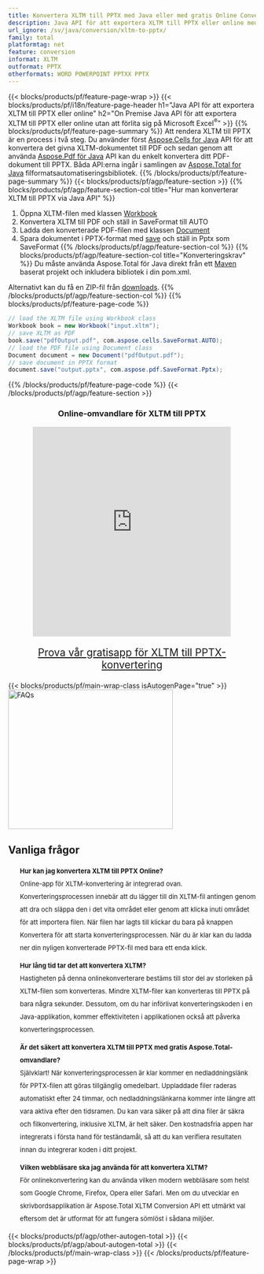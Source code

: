 ```yaml
---
title: Konvertera XLTM till PPTX med Java eller med gratis Online Converter
description: Java API för att exportera XLTM till PPTX eller online med hjälp av Excel eller Word eller online. Testa gratis CSV till DOC online-omvandlare snabbt innan du integrerar koden.
url_ignore: /sv/java/conversion/xltm-to-pptx/
family: total
platformtag: net
feature: conversion
informat: XLTM
outformat: PPTX
otherformats: WORD POWERPOINT PPTXX PPTX
---
```

{{< blocks/products/pf/feature-page-wrap >}}
{{< blocks/products/pf/i18n/feature-page-header h1="Java API för att exportera XLTM till PPTX eller online" h2="On Premise Java API för att exportera XLTM till PPTX eller online utan att förlita sig på Microsoft Excel<sup>&reg;</sup>" >}}
{{% blocks/products/pf/feature-page-summary %}}
Att rendera XLTM till PPTX är en process i två steg. Du använder först [Aspose.Cells for Java](https://products.aspose.com/cells/java) API för att konvertera det givna XLTM-dokumentet till PDF och sedan genom att använda [Aspose.Pdf för Java](https://products.aspose.com/pdf/java) API kan du enkelt konvertera ditt PDF-dokument till PPTX. Båda API:erna ingår i samlingen av [Aspose.Total for Java](https://products.aspose.com/total/java/) filformatsautomatiseringsbibliotek.
{{% /blocks/products/pf/feature-page-summary  %}}
{{< blocks/products/pf/agp/feature-section >}}
{{% blocks/products/pf/agp/feature-section-col title="Hur man konverterar XLTM till PPTX via Java API" %}}
1. Öppna XLTM-filen med klassen [Workbook](https://reference.aspose.com/cells/java/com.aspose.cells/Workbook)
2. Konvertera XLTM till PDF och ställ in SaveFormat till AUTO
3. Ladda den konverterade PDF-filen med klassen [Document](https://reference.aspose.com/pdf/java/com.aspose.pdf/Document)
4. Spara dokumentet i PPTX-format med [save](https://reference.aspose.com/pdf/java/com.aspose.pdf/Document#save-java.lang.String-com.aspose.pdf.SaveOptions-) och ställ in Pptx som SaveFormat
{{% /blocks/products/pf/agp/feature-section-col %}}
{{% blocks/products/pf/agp/feature-section-col title="Konverteringskrav" %}}
Du måste använda Aspose.Total för Java direkt från ett [Maven](https://releases.aspose.com/total/java/) baserat projekt och inkludera bibliotek i din pom.xml.

Alternativt kan du få en ZIP-fil från [downloads](https://releases.aspose.com/total/java).
{{% /blocks/products/pf/agp/feature-section-col %}}
{{% blocks/products/pf/feature-page-code %}}
```cs
// load the XLTM file using Workbook class
Workbook book = new Workbook("input.xltm");
// save XLTM as PDF
book.save("pdfOutput.pdf", com.aspose.cells.SaveFormat.AUTO);
// load the PDF file using Document class
Document document = new Document("pdfOutput.pdf");
// save document in PPTX format
document.save("output.pptx", com.aspose.pdf.SaveFormat.Pptx);  
```
{{% /blocks/products/pf/feature-page-code %}}
{{< /blocks/products/pf/agp/feature-section >}}

<div class="container-fluid agp-content bg-white aboutfile box-1 vh100 section nopbtm">
<div class=container>
<div class="demobox tc col-md-12 padding-0" align="center">
<div class="demobox tc col-md-12 padding-0" align="center">

<h3>Online-omvandlare för XLTM till PPTX</h3>

<iframe title="xltm till pptx Conversion Online Tool" style="border: none; height: 426px;" scrolling="no" src="https://total-conversion-app-65z5r2lp.qa.k8s.dynabic.com/?to=pptx&from=xltm" id="child-iframe" width="80%"></iframe>
<p style="font-size:1.3rem;color:#3d8ec4;font-weight:400"><a href="https://products.aspose.app/total/xltm-to-pptx/">Prova vår gratisapp för XLTM till PPTX-konvertering</a></p>
</div></div>
</div></div>
{{< blocks/products/pf/main-wrap-class isAutogenPage="true" >}}
<style>.howtolist li{margin-right: 0!important;line-height: 26px;position: relative;margin-bottom: 10px;font-size: 13px;list-style-type: none;}</style>
<div class="col-md-12 tl bg-gray-dark howtolist section">
  <a class="anchor" name="faqpage"></a>
  <div class="container tl dflex" itemscope="" itemtype="https://schema.org/FAQPage">
      <div class="col-md-4 howtosectiongfx">
          <img class="social-panel-hide-on-mobile" src="https://www.groupdocs.cloud/templates/brand/images/groupdocs/conversion/groupdocs_conversion-brand.png" alt="FAQs" width="335" height="283">
      </div>
      <div class="howtosection col-md-8">
          <div>
              <h2>Vanliga frågor</h2>
              <ul>
                  <li itemscope="" itemprop="mainEntity" itemtype="https://schema.org/Question">
                      <div>
                          <span itemprop="name"><b>Hur kan jag konvertera XLTM till PPTX Online?</b></span>
                      </div>
                      <div itemscope="" itemprop="acceptedAnswer" itemtype="https://schema.org/Answer">
                          <span itemprop="text">Online-app för XLTM-konvertering är integrerad ovan. Konverteringsprocessen innebär att du lägger till din XLTM-fil antingen genom att dra och släppa den i det vita området eller genom att klicka inuti området för att importera filen. När filen har lagts till klickar du bara på knappen Konvertera för att starta konverteringsprocessen. När du är klar kan du ladda ner din nyligen konverterade PPTX-fil med bara ett enda klick.</span>
                      </div>
                  </li>
                  <li itemscope="" itemprop="mainEntity" itemtype="https://schema.org/Question">
                      <div>
                          <span itemprop="name"><b>Hur lång tid tar det att konvertera XLTM?</b></span>
                      </div>
                      <div itemscope="" itemprop="acceptedAnswer" itemtype="https://schema.org/Answer">
                          <span itemprop="text">Hastigheten på denna onlinekonverterare bestäms till stor del av storleken på XLTM-filen som konverteras. Mindre XLTM-filer kan konverteras till PPTX på bara några sekunder. Dessutom, om du har införlivat konverteringskoden i en Java-applikation, kommer effektiviteten i applikationen också att påverka konverteringsprocessen.</span>
                      </div>
                  </li>
                  <li itemscope="" itemprop="mainEntity" itemtype="https://schema.org/Question">
                      <div>
                          <span itemprop="name"><b>Är det säkert att konvertera XLTM till PPTX med gratis Aspose.Total-omvandlare?</b></span>
                      </div>
                      <div itemscope="" itemprop="acceptedAnswer" itemtype="https://schema.org/Answer">
                          <span itemprop="text">Självklart! När konverteringsprocessen är klar kommer en nedladdningslänk för PPTX-filen att göras tillgänglig omedelbart. Uppladdade filer raderas automatiskt efter 24 timmar, och nedladdningslänkarna kommer inte längre att vara aktiva efter den tidsramen. Du kan vara säker på att dina filer är säkra och filkonvertering, inklusive XLTM, är helt säker. Den kostnadsfria appen har integrerats i första hand för teständamål, så att du kan verifiera resultaten innan du integrerar koden i ditt projekt.</span>
                      </div>
                  </li>                 
                  <li itemscope="" itemprop="mainEntity" itemtype="https://schema.org/Question">
                      <div>
                          <span itemprop="name"><b>Vilken webbläsare ska jag använda för att konvertera XLTM?</b></span>
                      </div>
                      <div itemscope="" itemprop="acceptedAnswer" itemtype="https://schema.org/Answer">
                          <span itemprop="text">För onlinekonvertering kan du använda vilken modern webbläsare som helst som Google Chrome, Firefox, Opera eller Safari. Men om du utvecklar en skrivbordsapplikation är Aspose.Total XLTM Conversion API ett utmärkt val eftersom det är utformat för att fungera sömlöst i sådana miljöer.</span>
                      </div>
                  </li>
              </ul>
          </div>
      </div>
  </div>
{{< blocks/products/pf/agp/other-autogen-total >}}
{{< blocks/products/pf/agp/about-autogen-total >}}
{{< /blocks/products/pf/main-wrap-class >}}
{{< /blocks/products/pf/feature-page-wrap >}}